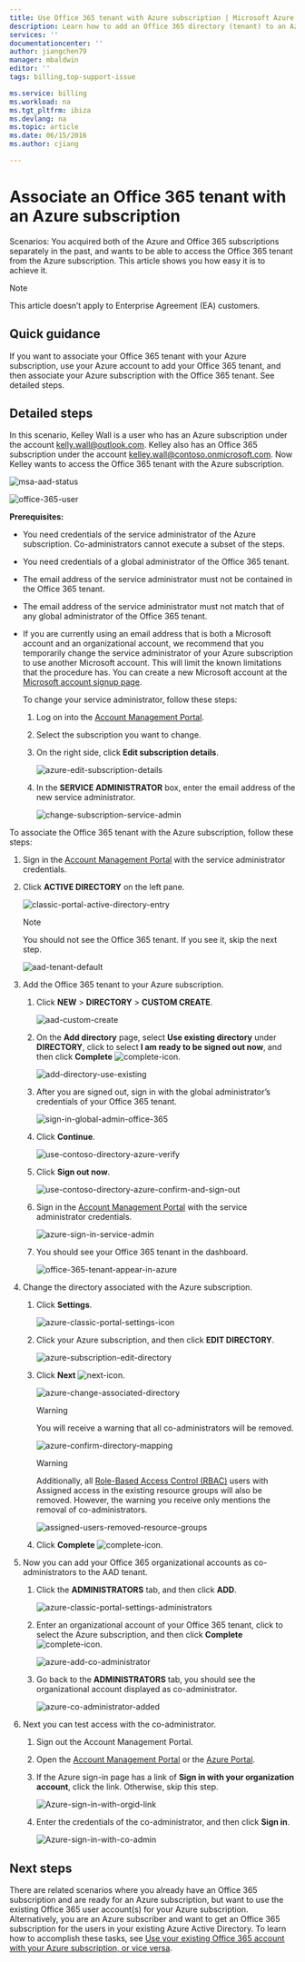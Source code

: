 ```yaml
---
title: Use Office 365 tenant with Azure subscription | Microsoft Azure
description: Learn how to add an Office 365 directory (tenant) to an Azure subscription to make the association.
services: ''
documentationcenter: ''
author: jiangchen79
manager: mbaldwin
editor: ''
tags: billing,top-support-issue

ms.service: billing
ms.workload: na
ms.tgt_pltfrm: ibiza
ms.devlang: na
ms.topic: article
ms.date: 06/15/2016
ms.author: cjiang

---
```

# Associate an Office 365 tenant with an Azure subscription
Scenarios: You acquired both of the Azure and Office 365 subscriptions separately in the past, and wants to be able to access the Office 365 tenant from the Azure subscription. This article shows you how easy it is to achieve it.

> [!NOTE]
> This article doesn’t apply to Enterprise Agreement (EA) customers.
> 
> 

## Quick guidance
If you want to associate your Office 365 tenant with your Azure subscription, use your Azure account to add your Office 365 tenant, and then associate your Azure subscription with the Office 365 tenant. See detailed steps.

## Detailed steps
In this scenario, Kelley Wall is a user who has an Azure subscription under the account kelly.wall@outlook.com. Kelley also has an Office 365 subscription under the account kelley.wall@contoso.onmicrosoft.com. Now Kelley wants to access the Office 365 tenant with the Azure subscription.

![msa-aad-status](./media/billing-add-office-365-tenant-to-azure-subscription/s31_msa-aad-status.png)

![office-365-user](./media/billing-add-office-365-tenant-to-azure-subscription/s32_office-365-user.png)

**Prerequisites:**

* You need credentials of the service administrator of the Azure subscription. Co-administrators cannot execute a subset of the steps.
* You need credentials of a global administrator of the Office 365 tenant.
* The email address of the service administrator must not be contained in the Office 365 tenant.
* The email address of the service administrator must not match that of any global administrator of the Office 365 tenant.
* If you are currently using an email address that is both a Microsoft account and an organizational account, we recommend that you temporarily change the service administrator of your Azure subscription to use another Microsoft account. This will limit the known limitations that the procedure has. You can create a new Microsoft account at the [Microsoft account signup page](https://signup.live.com/).
  
    To change your service administrator, follow these steps:
  
  1. Log on into the [Account Management Portal](https://account.windowsazure.com/subscriptions).
  2. Select the subscription you want to change.
  3. On the right side, click **Edit subscription details**.
     
      ![azure-edit-subscription-details](./media/billing-add-office-365-tenant-to-azure-subscription/s33_azure-edit-subscription-details.png)
  4. In the **SERVICE ADMINISTRATOR** box, enter the email address of the new service administrator.
     
      ![change-subscription-service-admin](./media/billing-add-office-365-tenant-to-azure-subscription/s34_change-subscription-service-admin.png)

To associate the Office 365 tenant with the Azure subscription, follow these steps:

1. Sign in the [Account Management Portal](https://account.windowsazure.com/subscriptions) with the service administrator credentials.
2. Click **ACTIVE DIRECTORY** on the left pane.
   
   ![classic-portal-active-directory-entry](./media/billing-add-office-365-tenant-to-azure-subscription/s35-classic-portal-active-directory-entry.png)
   
   > [!NOTE]
   > You should not see the Office 365 tenant. If you see it, skip the next step.
   > 
   > 
   
   ![aad-tenant-default](./media/billing-add-office-365-tenant-to-azure-subscription/s36-aad-tenant-default.png)
3. Add the Office 365 tenant to your Azure subscription.
   
   1. Click **NEW** > **DIRECTORY** > **CUSTOM CREATE**.
      
       ![aad-custom-create](./media/billing-add-office-365-tenant-to-azure-subscription/s37-aad-custom-create.png)
   2. On the **Add directory** page, select **Use existing directory** under **DIRECTORY**, click to select **I am ready to be signed out now**, and then click **Complete** ![complete-icon](./media/billing-add-office-365-tenant-to-azure-subscription/s38_complete-icon.png).
      
       ![add-directory-use-existing](./media/billing-add-office-365-tenant-to-azure-subscription/s39_add-directory-use-existing.png)
   3. After you are signed out, sign in with the global administrator’s credentials of your Office 365 tenant.
      
       ![sign-in-global-admin-office-365](./media/billing-add-office-365-tenant-to-azure-subscription/s310_sign-in-global-admin-office-365.png)
   4. Click **Continue**.
      
       ![use-contoso-directory-azure-verify](./media/billing-add-office-365-tenant-to-azure-subscription/s311_use-contoso-directory-azure-verify.png)
   5. Click **Sign out now**.
      
       ![use-contoso-directory-azure-confirm-and-sign-out](./media/billing-add-office-365-tenant-to-azure-subscription/s312_use-contoso-directory-azure-confirm-and-sign-out.png)
   6. Sign in the [Account Management Portal](https://account.windowsazure.com/subscriptions) with the service administrator credentials.
      
       ![azure-sign-in-service-admin](./media/billing-add-office-365-tenant-to-azure-subscription/s313_azure-sign-in-service-admin.png)
   7. You should see your Office 365 tenant in the dashboard.
      
       ![office-365-tenant-appear-in-azure](./media/billing-add-office-365-tenant-to-azure-subscription/s314_office-365-tenant-appear-in-azure.png)
4. Change the directory associated with the Azure subscription.
   
   1. Click **Settings**.
      
       ![azure-classic-portal-settings-icon](./media/billing-add-office-365-tenant-to-azure-subscription/s315_azure-classic-portal-settings-icon.png)
   2. Click your Azure subscription, and then click **EDIT DIRECTORY**.
      
       ![azure-subscription-edit-directory](./media/billing-add-office-365-tenant-to-azure-subscription/s316_azure-subscription-edit-directory.png)
   3. Click **Next** ![next-icon](./media/billing-add-office-365-tenant-to-azure-subscription/s317_next-icon.png).
      
       ![azure-change-associated-directory](./media/billing-add-office-365-tenant-to-azure-subscription/s318_azure-change-associated-directory.png)
      
      > [!WARNING]
      > You will receive a warning that all co-administrators will be removed.
      > 
      > 
      
       ![azure-confirm-directory-mapping](./media/billing-add-office-365-tenant-to-azure-subscription/s322_azure-confirm-directory-mapping.png)
      
      > [!WARNING]
      > Additionally, all [Role-Based Access Control (RBAC)](./active-directory/role-based-access-control-configure.md) users with Assigned access in the existing resource groups will also be removed. However, the warning you receive only mentions the removal of co-administrators.
      > 
      > 
      
       ![assigned-users-removed-resource-groups](./media/billing-add-office-365-tenant-to-azure-subscription/s325_assigned-users-removed-resource-groups.png)
   4. Click **Complete** ![complete-icon](./media/billing-add-office-365-tenant-to-azure-subscription/s38_complete-icon.png).
5. Now you can add your Office 365 organizational accounts as co-administrators to the AAD tenant.
   
   1. Click the **ADMINISTRATORS** tab, and then click **ADD**.
      
       ![azure-classic-portal-settings-administrators](./media/billing-add-office-365-tenant-to-azure-subscription/s319_azure-classic-portal-settings-administrators.png)
   2. Enter an organizational account of your Office 365 tenant, click to select the Azure subscription, and then click **Complete** ![complete-icon](./media/billing-add-office-365-tenant-to-azure-subscription/s38_complete-icon.png).
      
       ![azure-add-co-administrator](./media/billing-add-office-365-tenant-to-azure-subscription/s320_azure-add-co-administrator.png)
   3. Go back to the **ADMINISTRATORS** tab, you should see the organizational account displayed as co-administrator.
      
       ![azure-co-administrator-added](./media/billing-add-office-365-tenant-to-azure-subscription/s321_azure-co-administrator-added.png)
6. Next you can test access with the co-administrator.
   
   1. Sign out the Account Management Portal.
   2. Open the [Account Management Portal](https://account.windowsazure.com/subscriptions) or the [Azure Portal](https://portal.azure.com/).
   3. If the Azure sign-in page has a link of **Sign in with your organization account**, click the link. Otherwise, skip this step.
      
       ![Azure-sign-in-with-orgid-link](./media/billing-add-office-365-tenant-to-azure-subscription/3-sign-in-to-azure.png)
   4. Enter the credentials of the co-administrator, and then click **Sign in**.
      
       ![Azure-sign-in-with-co-admin](./media/billing-add-office-365-tenant-to-azure-subscription/s324_azure-sign-in-with-co-admin.png)

## Next steps
There are related scenarios where you already have an Office 365 subscription and are ready for an Azure subscription, but want to use the existing Office 365 user account(s) for your Azure subscription. Alternatively, you are an Azure subscriber and want to get an Office 365 subscription for the users in your existing Azure Active Directory. To learn how to accomplish these tasks, see [Use your existing Office 365 account with your Azure subscription, or vice versa](billing-use-existing-office-365-account-azure-subscription.md).

